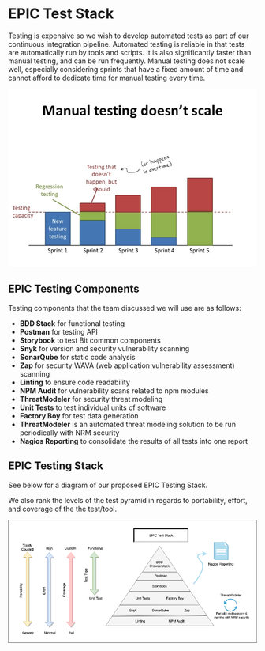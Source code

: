 # EPIC Test Stack

Testing is expensive so we wish to develop automated tests as part of our continuous integration pipeline. Automated testing is reliable in that tests are automatically run by tools and scripts. It is also significantly faster than manual testing, and can be run frequently. Manual testing does not scale well, especially considering sprints that have a fixed amount of time and cannot afford to dedicate time for manual testing every time.


![alt text](images/manual_testing_cost.png "Epic Testing Pyramind")
## EPIC Testing Components
Testing components that the team discussed we will use are as follows:

* **BDD Stack** for functional testing
* **Postman** for testing API
* **Storybook** to test Bit common components
* **Snyk** for version and security vulnerability scanning
* **SonarQube** for static code analysis
* **Zap** for security WAVA (web application vulnerability assessment) scanning
* **Linting** to ensure code readability
* **NPM Audit** for vulnerability scans related to npm modules
* **ThreatModeler** for security threat modeling 
* **Unit Tests** to test individual units of software
* **Factory Boy** for test data generation
* **ThreatModeler** is an automated threat modeling solution to be run periodically with NRM security
* **Nagios Reporting** to consolidate the results of all tests into one report

## EPIC Testing Stack

See below for a diagram of our proposed EPIC Testing Stack.

We also rank the levels of the test pyramid in regards to portability, effort, and coverage of the the test/tool.

![alt text](images/epic_test_stack.png "Epic Testing Pyramind")
